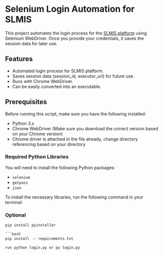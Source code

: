 # Selenium Login Automation for SLMIS

This project automates the login process for the [SLMIS platform](https://slmis.xu.edu.ph/psp/ps/?cmd=login) using Selenium WebDriver. Once you provide your credentials, it saves the session data for later use.

## Features

- Automated login process for SLMIS platform.
- Saves session data (session_id, executor_url) for future use.
- Runs with Chrome WebDriver.
- Can be easily converted into an executable.

## Prerequisites

Before running this script, make sure you have the following installed:

- Python 3.x
- Chrome WebDriver (Make sure you download the correct version based on your Chrome version)
- Chrome driver is attached in the file already, change directory referencing based on your directory

### Required Python Libraries



You will need to install the following Python packages:

- `selenium`
- `getpass`
- `json`

To install the necessary libraries, run the following command in your terminal:

### Optional
```bash
pip install pyinstaller

```bash
pip install -r requirements.txt

run python login.py or py login.py

